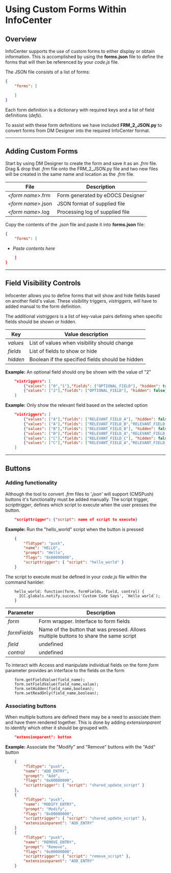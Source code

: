 # Using Custom Forms Within InfoCenter

## Overview

InfoCenter supports the use of custom forms to either display or obtain information. This is accomplished by using the **forms.json** file to define the forms that will then be referenced by your *code.js* file. 

The JSON file consists of a list of forms:
```json
{
	"forms": [

    ]
}
```

Each form definition is a dictionary with required keys and a list of field definitions (*defs*).

To assist with these form definitions we have included **FRM_2_JSON.py** to convert forms from DM Designer into the required InfoCenter format.

---

## Adding Custom Forms

Start by using DM Designer to create the form and save it as an *.frm* file. Drag & drop that *.frm* file onto the FRM_2_JSON.py file and two new files will be created in the same name and location as the *.frm* file.

| File                  | Description |
| --------------------- | ----------- |
| *\<form name>*.frm    | Form generated by eDOCS Designer  |
| *\<form name>*.json   | JSON format of supplied file      |
| *\<form name>*.log    | Processing log of supplied file   |

Copy the contents of the *.json* file and paste it into **forms.json** file:
```JSON
{
	"forms": [
```

- *Paste contents here*

```JSON
    ]
}
```

---

## Field Visibility Controls

Infocenter allows you to define forms that will show and hide fields based on another field's value. These visibility triggers, *vistriggers*, will have to added manual to the form definition.

The additional *vistriggers* is a list of key-value pairs defining when specific fields should be shown or hidden.


| Key      | Value description                                  |
| -------- | -------------------------------------------------- |
| *values* | List of values when visibility should change       |
| *fields* | List of fields to show or hide                     |
| *hidden* | Boolean if the specified fields should be hidden   |


**Example:** An optional field should ony be shown with the value of "2"
```JSON
    "vistriggers": [
        {"values": ["0","1"],"fields": ["OPTIONAL_FIELD"], "hidden": true},
        {"values": ["2"],"fields": ["OPTIONAL_FIELD"], "hidden": false}
    ]
```

**Example:** Only show the relevant field based on the selected option
```JSON
    "vistriggers": [
        {"values": ["A"],"fields": ["RELEVANT_FIELD_A"], "hidden": false},
        {"values": ["A"],"fields": ["RELEVANT_FIELD_B","RELEVANT_FIELD_C"], "hidden": true},
        {"values": ["B"],"fields": ["RELEVANT_FIELD_B"], "hidden": false},
        {"values": ["B"],"fields": ["RELEVANT_FIELD_A","RELEVANT_FIELD_C"], "hidden": true},
        {"values": ["C"],"fields": ["RELEVANT_FIELD_C"], "hidden": false},
        {"values": ["C"],"fields": ["RELEVANT_FIELD_A","RELEVANT_FIELD_B"], "hidden": true}
    ]
```

---

## Buttons

### Adding functionality

Although the tool to convert *.frm* files to *'.json'* will support (CMSPush) buttons it's functionality must be added manually. The script trigger, *scripttrigger*, defines which script to execute when the user presses the button.
```JSON
    "scripttrigger": {"script": name of script to execute}
```

**Example:** Run the "hello_world" script when the button is pressed
```JSON
    {
        "fldtype": "push",
        "name": "HELLO",
        "prompt": "Hello",
        "flags": "0x00000000",
        "scripttrigger": { "script": "hello_world" }
    }
```

The script to execute must be defined in your *code.js* file within the command hanlder:
```JS
	hello_world: function(form, formFields, field, control) {
      ICC.globals.notify.success('Custom Code Says', `Hello world`);
    }
```
| Parameter      | Description                                                                              |
| -------------- | ---------------------------------------------------------------------------------------- |
| *form*         | Form wrapper. Interface to form fields                                                   |
| *formFields*   | Name of the button that was pressed. Allows multiple buttons to share the same script    |
| *field*        | undefined                                                                                |
| *control*      | undefined                                                                                |

To interact with Access and manipulate individual fields on the form *form* parameter provides an interface to the fields on the form
```JS
    form.getFieldValue(field_name);
    form.setFieldValue(field_name,value);
    form.setHidden(field_name,boolean);
    form.setReadOnly(field_name,boolean);
```

### Associating buttons

When multiple buttons are defined there may be a need to associate them and have them rendered together. This is done by adding *extensionparent* to identify which other it should be grouped with.
```JSON
    "extensionparent": button
```

**Example:** Associate the "Modify" and "Remove" buttons with the "Add" button
```JSON
    {
        "fldtype": "push",
        "name": "ADD_ENTRY",
        "prompt": "Add",
        "flags": "0x00000000",
        "scripttrigger": { "script": "shared_update_script" }
    },
    {
        "fldtype": "push",
        "name": "MODIFY_ENTRY",
        "prompt": "Modify",
        "flags": "0x00000000",
        "scripttrigger": { "script": "shared_update_script" },
        "extensioinparent": "ADD_ENTRY"
    }
    {
        "fldtype": "push",
        "name": "REMOVE_ENTRY",
        "prompt": "Remove",
        "flags": "0x00000000",
        "scripttrigger": { "script": "remove_script" },
        "extensioinparent": "ADD_ENTRY"
    }
```